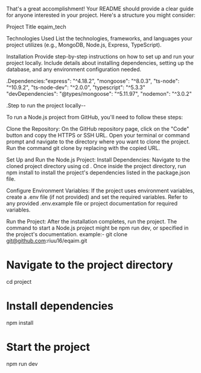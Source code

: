 
That's a great accomplishment! Your README should provide a clear guide for anyone interested in your project. Here's a structure you might consider:

Project Title
eqaim_tech 

Technologies Used
List the technologies, frameworks, and languages your project utilizes (e.g., MongoDB, Node.js, Express, TypeScript).

Installation
Provide step-by-step instructions on how to set up and run your project locally. Include details about installing dependencies, setting up the database, and any environment configuration needed.

.Dependencies:"express": "^4.18.2",
    "mongoose": "^8.0.3",
    "ts-node": "^10.9.2",
    "ts-node-dev": "^2.0.0",
    "typescript": "^5.3.3"
  "devDependencies": 
    "@types/mongoose": "^5.11.97",
    "nodemon": "^3.0.2"
    
.Step to run the project locally--

To run a Node.js project from GitHub, you'll need to follow these steps:


Clone the Repository:
On the GitHub repository page, click on the "Code" button and copy the HTTPS or SSH URL.
Open your terminal or command prompt and navigate to the directory where you want to clone the project.
Run the command git clone <repository-URL> by replacing <repository-URL> with the copied URL.

Set Up and Run the Node.js Project:
Install Dependencies:
Navigate to the cloned project directory using cd <project-name>.
Once inside the project directory, run npm install to install the project's dependencies listed in the package.json file.

Configure Environment Variables:
If the project uses environment variables, create a .env file (if not provided) and set the required variables. Refer to any provided .env.example file or project documentation for required variables.

Run the Project:
After the installation completes, run the project. The command to start a Node.js project might be  npm run dev, or specified in the project's documentation.
  example:-
  git clone git@github.com:riuu16/eqaim.git

# Navigate to the project directory
cd project

# Install dependencies
npm install

# Start the project
npm run dev

